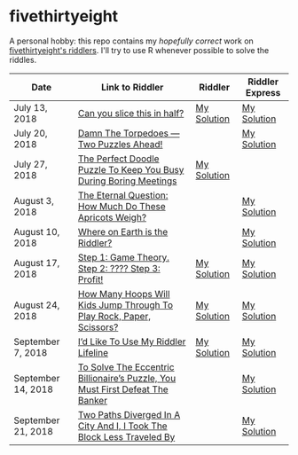 # fivethirtyeight
A personal hobby: this repo contains my *hopefully correct* work on [fivethirtyeight's riddlers](https://fivethirtyeight.com/tag/the-riddler/). I'll try to use R whenever possible to solve the riddles.

| Date  | Link to Riddler  | Riddler | Riddler Express
|---|---|---|---|
| July 13, 2018  | [Can you slice this in half?](https://fivethirtyeight.com/features/can-you-slice-this-in-half/)  | [My Solution](https://github.com/wcac26/fivethirtyeight/blob/master/20180713/work.md#riddler)  | [My Solution](https://github.com/wcac26/fivethirtyeight/blob/master/20180713/work.md#riddler-express)  
| July 20, 2018  | [Damn The Torpedoes — Two Puzzles Ahead!](https://fivethirtyeight.com/features/damn-the-torpedoes-two-puzzles-ahead/)  |  | [My Solution](https://github.com/wcac26/fivethirtyeight/blob/master/20180720/work.md#riddler-express) 
| July 27, 2018  | [The Perfect Doodle Puzzle To Keep You Busy During Boring Meetings](https://fivethirtyeight.com/features/the-perfect-doodle-puzzle-to-keep-you-busy-during-boring-meetings/)  | [My Solution](https://github.com/wcac26/fivethirtyeight/blob/master/20180727/work.md#riddler) |  
| August 3, 2018  | [The Eternal Question: How Much Do These Apricots Weigh?](https://fivethirtyeight.com/features/the-eternal-question-how-much-do-these-apricots-weigh/)  |  | [My Solution](https://github.com/wcac26/fivethirtyeight/blob/master/20180803/work.md#riddler-express)  
| August 10, 2018  | [Where on Earth is the Riddler?](https://fivethirtyeight.com/features/where-on-earth-is-the-riddler/)  |  | [My Solution](https://github.com/wcac26/fivethirtyeight/blob/master/20180810/work.md#riddler-express)  
| August 17, 2018  | [Step 1: Game Theory. Step 2: ???? Step 3: Profit!](https://fivethirtyeight.com/features/step-1-game-theory-step-2-step-3-profit/)  | [My Solution](https://github.com/wcac26/fivethirtyeight/blob/master/20180817/work.md#riddler)  | [My Solution](https://github.com/wcac26/fivethirtyeight/blob/master/20180817/work.md#riddler-express) 
| August 24, 2018  | [How Many Hoops Will Kids Jump Through To Play Rock, Paper, Scissors? ](https://fivethirtyeight.com/features/how-many-hoops-will-kids-jump-through-to-play-rock-paper-scissors/)  | [My Solution](https://github.com/wcac26/fivethirtyeight/blob/master/20180824/work.md#riddler)  | [My Solution](https://github.com/wcac26/fivethirtyeight/blob/master/20180824/work.md#riddler-express) 
| September 7, 2018  | [I’d Like To Use My Riddler Lifeline ](https://fivethirtyeight.com/features/id-like-to-use-my-riddler-lifeline/)  | [My Solution](https://github.com/wcac26/fivethirtyeight/blob/master/20180907/work.md#riddler)  | [My Solution](https://github.com/wcac26/fivethirtyeight/blob/master/20180907/work.md#riddler-express)
| September 14, 2018  | [To Solve The Eccentric Billionaire’s Puzzle, You Must First Defeat The Banker](https://fivethirtyeight.com/features/to-solve-the-eccentric-billionaires-puzzle-you-must-first-defeat-the-banker/)  |  | [My Solution](https://github.com/wcac26/fivethirtyeight/blob/master/20180914/work.md#riddler-express)
| September 21, 2018  | [Two Paths Diverged In A City And I, I Took The Block Less Traveled By](https://fivethirtyeight.com/features/two-paths-diverged-in-a-city-and-i-i-took-the-block-less-traveled-by/)  |  | [My Solution](https://github.com/wcac26/fivethirtyeight/blob/master/20180921/work.md#riddler-express)

